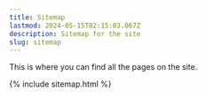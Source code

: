 ```yaml
---
title: Sitemap
lastmod: 2024-05-15T02:15:03.067Z
description: Sitemap for the site
slug: sitemap
---
```


This is where you can find all the pages on the site.

{% include sitemap.html %}